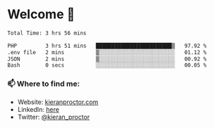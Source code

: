 # Welcome 🦘

<!--START_SECTION:waka-->

```txt
Total Time: 3 hrs 56 mins

PHP         3 hrs 51 mins   ████████████████████████▒   97.92 %
.env file   2 mins          ▒░░░░░░░░░░░░░░░░░░░░░░░░   01.12 %
JSON        2 mins          ▒░░░░░░░░░░░░░░░░░░░░░░░░   00.92 %
Bash        0 secs          ░░░░░░░░░░░░░░░░░░░░░░░░░   00.05 %
```

<!--END_SECTION:waka-->

### 📫 Where to find me:

-   Website: [kieranproctor.com](https://kieranproctor.com/)
-   LinkedIn: [here](https://www.linkedin.com/in/kieran-proctor-086b5a159/)
-   Twitter: [@kieran_proctor](https://twitter.com/kieran_proctor)
